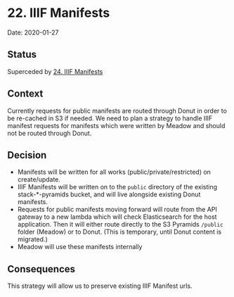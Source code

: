 # 22. IIIF Manifests

Date: 2020-01-27

## Status

Superceded by [24. IIIF Manifests](0024-iiif-manifests.md)

## Context

Currently requests for public manifests are routed through Donut in order to be re-cached in S3 if needed. We need to plan a strategy to handle IIIF manifest requests for manifests which were written by Meadow and should not be routed through Donut.

## Decision

- Manifests will be written for all works (public/private/restricted) on create/update.
- IIIF Manifests will be written on to the `public` directory of the existing stack-\*-pyramids bucket, and will live alongside existing Donut manifests.
- Requests for public manifests moving forward will route from the API gateway to a new lambda which will check Elasticsearch for the host application. Then it will either route directly to the S3 Pyramids `/public` folder (Meadow) or to Donut. (This is temporary, until Donut content is migrated.)
- Meadow will use these manifests internally

## Consequences

This strategy will allow us to preserve existing IIIF Manifest urls.
